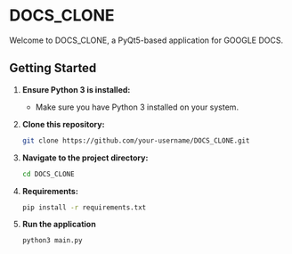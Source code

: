 # DOCS_CLONE

Welcome to DOCS_CLONE, a PyQt5-based application for GOOGLE DOCS.

## Getting Started

1. **Ensure Python 3 is installed:**
   - Make sure you have Python 3 installed on your system.

2. **Clone this repository:**
   ```bash
   git clone https://github.com/your-username/DOCS_CLONE.git

3. **Navigate to the project directory:**
    ```bash
    cd DOCS_CLONE

4. **Requirements:**
    ```bash 
    pip install -r requirements.txt

5. **Run the application**
    ```bash
    python3 main.py

